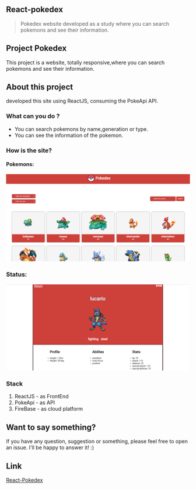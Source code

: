 ## React-pokedex
> Pokedex website developed as a study where you can search pokemons and see their information.

## Project Pokedex
This project is a website, totally responsive,where you can search pokemons and see their information.

## About this project
 developed this site using ReactJS, consuming the PokeApi API.

### What can you do ?
- You can search pokemons by name,generation or type.
- You can see the information of the pokemon.


### How is the site?
  #### Pokemons:
   ![](pokedeximg(1).png)
   
   ### Status:
   ![](pokedeximg(2).png)
   


### Stack 
1. ReactJS - as FrontEnd
2. PokeApi - as API
4. FireBase - as cloud platform


## Want to say something?
If you have any question, suggestion or something, please feel free to open an issue. I'll be happy to answer it! :)

## Link
[React-Pokedex](https://react-pokedex-c7f53.web.app/)
